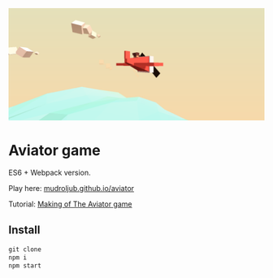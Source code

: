 [![](screen.png)](https://mudroljub.github.io/aviator/)

# Aviator game

ES6 + Webpack version.

Play here: [mudroljub.github.io/aviator](https://mudroljub.github.io/aviator/)

Tutorial: [Making of The Aviator game](https://tympanus.net/codrops/2016/04/26/the-aviator-animating-basic-3d-scene-threejs/)

## Install

```
git clone
npm i
npm start
```
